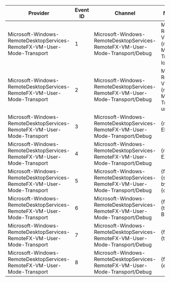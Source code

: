 Provider                                                                 |  Event ID  |  Channel                                                                        |  Message
-------------------------------------------------------------------------|------------|---------------------------------------------------------------------------------|---------------------------------------------------------
Microsoft-Windows-RemoteDesktopServices-RemoteFX-VM-User-Mode-Transport  |  1         |  Microsoft-Windows-RemoteDesktopServices-RemoteFX-VM-User-Mode-Transport/Debug  |  Microsoft RemoteFX VM {message} Mode Transport loaded
Microsoft-Windows-RemoteDesktopServices-RemoteFX-VM-User-Mode-Transport  |  2         |  Microsoft-Windows-RemoteDesktopServices-RemoteFX-VM-User-Mode-Transport/Debug  |  Microsoft RemoteFX VM {message} Mode Transport unloaded
Microsoft-Windows-RemoteDesktopServices-RemoteFX-VM-User-Mode-Transport  |  3         |  Microsoft-Windows-RemoteDesktopServices-RemoteFX-VM-User-Mode-Transport/Debug  |  {message}: ENTER
Microsoft-Windows-RemoteDesktopServices-RemoteFX-VM-User-Mode-Transport  |  4         |  Microsoft-Windows-RemoteDesktopServices-RemoteFX-VM-User-Mode-Transport/Debug  |  {message}: EXIT
Microsoft-Windows-RemoteDesktopServices-RemoteFX-VM-User-Mode-Transport  |  5         |  Microsoft-Windows-RemoteDesktopServices-RemoteFX-VM-User-Mode-Transport/Debug  |  {function}: {size} bytes {operation}
Microsoft-Windows-RemoteDesktopServices-RemoteFX-VM-User-Mode-Transport  |  6         |  Microsoft-Windows-RemoteDesktopServices-RemoteFX-VM-User-Mode-Transport/Debug  |  {function}: {task} BEGIN
Microsoft-Windows-RemoteDesktopServices-RemoteFX-VM-User-Mode-Transport  |  7         |  Microsoft-Windows-RemoteDesktopServices-RemoteFX-VM-User-Mode-Transport/Debug  |  {function}: {task} END
Microsoft-Windows-RemoteDesktopServices-RemoteFX-VM-User-Mode-Transport  |  8         |  Microsoft-Windows-RemoteDesktopServices-RemoteFX-VM-User-Mode-Transport/Debug  |  {function}: {event}